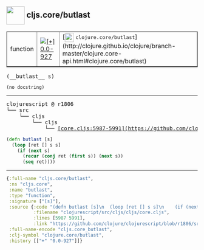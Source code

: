 ## <img width="48px" valign="middle" src="http://i.imgur.com/Hi20huC.png"> cljs.core/butlast

 <table border="1">
<tr>
<td>function</td>
<td><a href="https://github.com/cljsinfo/api-refs/tree/0.0-927"><img valign="middle" alt="[+] 0.0-927" src="https://img.shields.io/badge/+-0.0--927-lightgrey.svg"></a> </td>
<td>
[<img height="24px" valign="middle" src="http://i.imgur.com/1GjPKvB.png"> <samp>clojure.core/butlast</samp>](http://clojure.github.io/clojure/branch-master/clojure.core-api.html#clojure.core/butlast)
</td>
</tr>
</table>

 <samp>
(__butlast__ s)<br>
</samp>

```
(no docstring)
```

---

 <pre>
clojurescript @ r1806
└── src
    └── cljs
        └── cljs
            └── <ins>[core.cljs:5987-5991](https://github.com/clojure/clojurescript/blob/r1806/src/cljs/cljs/core.cljs#L5987-L5991)</ins>
</pre>

```clj
(defn butlast [s]
  (loop [ret [] s s]
    (if (next s)
      (recur (conj ret (first s)) (next s))
      (seq ret))))
```


---

```clj
{:full-name "cljs.core/butlast",
 :ns "cljs.core",
 :name "butlast",
 :type "function",
 :signature ["[s]"],
 :source {:code "(defn butlast [s]\n  (loop [ret [] s s]\n    (if (next s)\n      (recur (conj ret (first s)) (next s))\n      (seq ret))))",
          :filename "clojurescript/src/cljs/cljs/core.cljs",
          :lines [5987 5991],
          :link "https://github.com/clojure/clojurescript/blob/r1806/src/cljs/cljs/core.cljs#L5987-L5991"},
 :full-name-encode "cljs.core_butlast",
 :clj-symbol "clojure.core/butlast",
 :history [["+" "0.0-927"]]}

```

